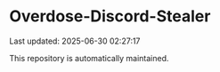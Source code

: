 # Overdose-Discord-Stealer

Last updated: 2025-06-30 02:27:17

This repository is automatically maintained.
